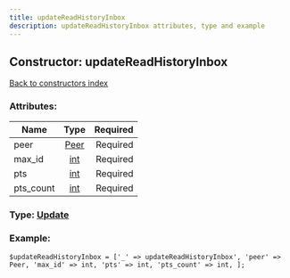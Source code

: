 ```yaml
---
title: updateReadHistoryInbox
description: updateReadHistoryInbox attributes, type and example
---
```

## Constructor: updateReadHistoryInbox  
[Back to constructors index](index.md)



### Attributes:

| Name     |    Type       | Required |
|----------|:-------------:|---------:|
|peer|[Peer](../types/Peer.md) | Required|
|max\_id|[int](../types/int.md) | Required|
|pts|[int](../types/int.md) | Required|
|pts\_count|[int](../types/int.md) | Required|



### Type: [Update](../types/Update.md)


### Example:

```
$updateReadHistoryInbox = ['_' => updateReadHistoryInbox', 'peer' => Peer, 'max_id' => int, 'pts' => int, 'pts_count' => int, ];
```